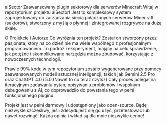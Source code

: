 aiSector
Zaawansowany plugin sektorowy dla serwerów Minecraft
Witaj w repozytorium projektu aiSector! Jest to kompleksowy system zaprojektowany do zarządzania siecią połączonych serwerów Minecraft (sektorów), stworzony z myślą o płynnej i zintegrowanej rozgrywce na dużą skalę.

O Projekcie i Autorze
Co wyróżnia ten projekt? Został on stworzony przez pasjonata, który na co dzień nie ma wiele wspólnego z profesjonalnym programowaniem. To podróż i eksperyment, mający na celu sprawdzenie, jak potężne i skomplikowane narzędzia można zbudować, korzystając z nowoczesnych technologii.

Prawie 99% kodu w tym repozytorium zostało wygenerowane przy pomocy zaawansowanych modeli sztucznej inteligencji, takich jak Gemini 2.5 Pro oraz ChatGPT 4.0 i 5.0.(Nawet to co teraz czytsz) Cały proces polegał na iteracyjnym zadawaniu pytań, opisywaniu problemów i wspólnym debugowaniu z AI, co doprowadziło do powstania tego w pełni funkcjonalnego pluginu.

Projekt jest w pełni darmowy i udostępniony jako open-source. Będę niezwykle szczęśliwy, jeśli zdecydujesz się go użyć, przetestować lub nawet rozwinąć. Każda opinia i wkład są dla mnie niezwykle cenne!
